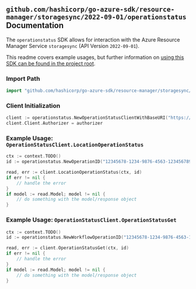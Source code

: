 
## `github.com/hashicorp/go-azure-sdk/resource-manager/storagesync/2022-09-01/operationstatus` Documentation

The `operationstatus` SDK allows for interaction with the Azure Resource Manager Service `storagesync` (API Version `2022-09-01`).

This readme covers example usages, but further information on [using this SDK can be found in the project root](https://github.com/hashicorp/go-azure-sdk/tree/main/docs).

### Import Path

```go
import "github.com/hashicorp/go-azure-sdk/resource-manager/storagesync/2022-09-01/operationstatus"
```


### Client Initialization

```go
client := operationstatus.NewOperationStatusClientWithBaseURI("https://management.azure.com")
client.Client.Authorizer = authorizer
```


### Example Usage: `OperationStatusClient.LocationOperationStatus`

```go
ctx := context.TODO()
id := operationstatus.NewOperationID("12345678-1234-9876-4563-123456789012", "locationValue", "operationIdValue")

read, err := client.LocationOperationStatus(ctx, id)
if err != nil {
	// handle the error
}
if model := read.Model; model != nil {
	// do something with the model/response object
}
```


### Example Usage: `OperationStatusClient.OperationStatusGet`

```go
ctx := context.TODO()
id := operationstatus.NewWorkflowOperationID("12345678-1234-9876-4563-123456789012", "example-resource-group", "locationValue", "workflowIdValue", "operationIdValue")

read, err := client.OperationStatusGet(ctx, id)
if err != nil {
	// handle the error
}
if model := read.Model; model != nil {
	// do something with the model/response object
}
```
